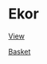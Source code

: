 # Ekor
[View](https://grant-inna.github.io/Ekor/build/)

[Basket](https://grant-inna.github.io/Ekor/build/lk/basket.html)
